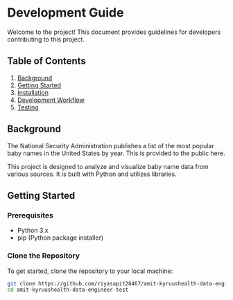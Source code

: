 # Development Guide

Welcome to the project! This document provides guidelines for developers contributing to this project.

## Table of Contents

1. [Background](#background)
2. [Getting Started](#getting-started)
3. [Installation](#installation)
4. [Development Workflow](#development-workflow)
5. [Testing](#testing)


## Background

The National Security Administration publishes a list of the most popular baby names in the United States by year. This is provided to the public here.

This project is designed to analyze and visualize baby name data from various sources. It is built with Python and utilizes libraries.

## Getting Started

### Prerequisites

- Python 3.x
- pip (Python package installer)

### Clone the Repository

To get started, clone the repository to your local machine:

```bash
git clone https://github.com/riyasapit28467/amit-kyruushealth-data-engineer-test
cd amit-kyruushealth-data-engineer-test